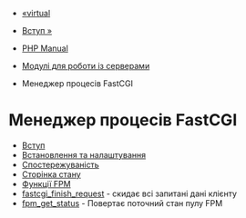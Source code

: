- [«virtual](function.virtual.md)
- [Вступ »](intro.fpm.md)

- [PHP Manual](index.md)
- [Модулі для роботи із серверами](refs.utilspec.server.md)
- Менеджер процесів FastCGI

# Менеджер процесів FastCGI

- [Вступ](intro.fpm.md)
- [Встановлення та налаштування](fpm.setup.md)
- [Спостережуваність](fpm.observability.md)
- [Сторінка стану](fpm.status.md)
- [Функції FPM](ref.fpm.md)
- [fastcgi_finish_request](function.fastcgi-finish-request.md) -
скидає всі запитані дані клієнту
- [fpm_get_status](function.fpm-get-status.md) - Повертає
поточний стан пулу FPM
